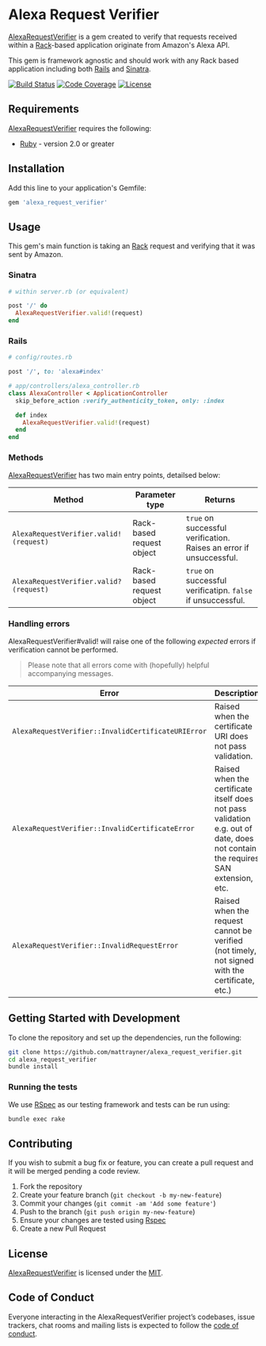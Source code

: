# Alexa Request Verifier

[AlexaRequestVerifier][alexa_request_verifier] is a gem created to verify that requests received within a [Rack][rack]-based application originate from Amazon's Alexa API.

This gem is framework agnostic and should work with any Rack based application including both [Rails][rails] and [Sinatra][sinatra].

[![Build Status][shield-travis]][info-travis] [![Code Coverage][shield-coveralls]][info-coveralls] [![License][shield-license]][info-license]

## Requirements
[AlexaRequestVerifier][alexa_request_verifier] requires the following:
* [Ruby][ruby] - version 2.0 or greater


## Installation

Add this line to your application's Gemfile:

```ruby
gem 'alexa_request_verifier'
```


## Usage
This gem's main function is taking an [Rack][rack] request and verifying that it was sent by Amazon.

### Sinatra
```ruby
# within server.rb (or equivalent)

post '/' do
  AlexaRequestVerifier.valid!(request)
end
```


### Rails
```ruby
# config/routes.rb

post '/', to: 'alexa#index'
```

```ruby
# app/controllers/alexa_controller.rb
class AlexaController < ApplicationController
  skip_before_action :verify_authenticity_token, only: :index

  def index
    AlexaRequestVerifier.valid!(request)
  end
end
```

### Methods
[AlexaRequestVerifier][alexa_request_verifier] has two main entry points, detailsed below:

Method | Parameter type | Returns
---|---|---
`AlexaRequestVerifier.valid!(request)` | Rack-based request object | `true` on successful verification. Raises an error if unsuccessful.
`AlexaRequestVerifier.valid?(request)` | Rack-based request object | `true` on successful verificatipn. `false` if unsuccessful.


### Handling errors
AlexaRequestVerifier#valid! will raise one of the following *expected* errors if verification cannot be performed.

> Please note that all errors come with (hopefully) helpful accompanying messages.

Error | Description
---|---
`AlexaRequestVerifier::InvalidCertificateURIError` | Raised when the certificate URI does not pass validation.
`AlexaRequestVerifier::InvalidCertificateError` | Raised when the certificate itself does not pass validation e.g. out of date, does not contain the requires SAN extension, etc.
`AlexaRequestVerifier::InvalidRequestError` | Raised when the request cannot be verified (not timely, not signed with the certificate, etc.)


## Getting Started with Development
To clone the repository and set up the dependencies, run the following:
```bash
git clone https://github.com/mattrayner/alexa_request_verifier.git
cd alexa_request_verifier
bundle install
```

### Running the tests
We use [RSpec][rspec] as our testing framework and tests can be run using:
```bash
bundle exec rake
```


## Contributing
If you wish to submit a bug fix or feature, you can create a pull request and it will be merged pending a code review.

1. Fork the repository
1. Create your feature branch (`git checkout -b my-new-feature`)
1. Commit your changes (`git commit -am 'Add some feature'`)
1. Push to the branch (`git push origin my-new-feature`)
1. Ensure your changes are tested using [Rspec][rspec]
1. Create a new Pull Request


## License
[AlexaRequestVerifier][alexa_request_verifier] is licensed under the [MIT][info-license].

## Code of Conduct

Everyone interacting in the AlexaRequestVerifier project’s codebases, issue trackers, chat rooms and mailing lists is expected to follow the [code of conduct][code_of_conduct].

[alexa_request_verifier]: https://github.com/mattrayner/alexa_request_verifier
[ruby]:                   http://ruby-lang.org
[rack]:                   https://rack.github.io
[rails]:                  http://rubyonrails.org
[sinatra]:                http://sinatrarb.com
[rspec]:                  http://rspec.info
[code_of_conduct]:        https://github.com/mattrayner/alexa_request_verifier/blob/master/CODE_OF_CONDUCT.md

[info-travis]:   https://travis-ci.org/mattrayner/alexa_request_verifier
[shield-travis]: https://img.shields.io/travis/mattrayner/alexa_request_verifier.svg

[info-coveralls]:   https://coveralls.io/github/mattrayner/alexa_request_verifier
[shield-coveralls]: https://img.shields.io/coveralls/github/mattrayner/alexa_request_verifier.svg

[info-license]:   https://github.com/mattrayner/alexa_request_verifier/blob/master/LICENSE
[shield-license]: https://img.shields.io/badge/license-MIT-blue.svg